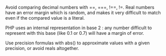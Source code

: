Avoid comparing decimal numbers with ==, ===, !==, !=. Real numbers have an error margin which is random, and makes it very difficult to match even if the compared value is a literal. 

PHP uses an internal representation in base 2 : any number difficult to represent with this base (like 0.1 or 0.7) will have a margin of error.

<?php

$a = 1/7;
$b = 2.0;

// 7 * $a is a real, not an integer
var_dump( 7 * $a === 1);

// rounding error leads to wrong comparison
var_dump( (0.1 + 0.7) * 10 == 8);
// although
var_dump( (0.1 + 0.7) * 10);
// displays 8

// precision formula to use with reals. Adapt 0.0001 to your precision needs
var_dump( abs(((0.1 + 0.7) * 10) - 8) < 0.0001); 

?>

Use precision formulas with abs() to approximate values with a given precision, or avoid reals altogether. 